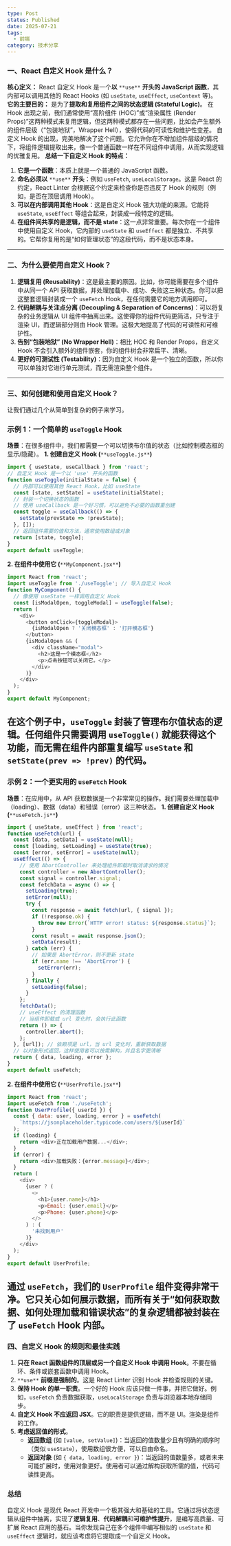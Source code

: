 ```yaml
---
type: Post
status: Published
date: 2025-07-21
tags:
  - 前端
category: 技术分享
---
```

### 一、React 自定义 Hook 是什么？
**核心定义：**
React 自定义 Hook 是一个**以** `**use**` **开头的 JavaScript 函数**，其内部可以调用其他的 React Hooks (如 `useState`, `useEffect`, `useContext` 等)。
**它的主要目的：**
是为了**提取和复用组件之间的状态逻辑 (Stateful Logic)**。
在 Hook 出现之前，我们通常使用“高阶组件 (HOC)”或“渲染属性 (Render Props)”这两种模式来复用逻辑，但这两种模式都存在一些问题，比如会产生额外的组件层级（“包装地狱”，Wrapper Hell），使得代码的可读性和维护性变差。
自定义 Hook 的出现，完美地解决了这个问题。它允许你在不增加组件层级的情况下，将组件逻辑提取出来，像一个普通函数一样在不同组件中调用，从而实现逻辑的优雅复用。
**总结一下自定义 Hook 的特点：**
1. **它是一个函数**：本质上就是一个普通的 JavaScript 函数。
2. **命名必须以** `**use**` **开头**：例如 `useFetch`, `useLocalStorage`。这是 React 的约定，React Linter 会根据这个约定来检查你是否违反了 Hook 的规则（例如，是否在顶层调用 Hook）。
3. **可以在内部调用其他 Hook**：这是自定义 Hook 强大功能的来源。它能将 `useState`, `useEffect` 等组合起来，封装成一段特定的逻辑。
4. **在组件间共享的是逻辑，而不是 state**：这一点非常重要。每次你在一个组件中使用自定义 Hook，它内部的 `useState` 和 `useEffect` 都是独立、不共享的。它帮你复用的是“如何管理状态”的这段代码，而不是状态本身。
---
### 二、为什么要使用自定义 Hook？
1. **逻辑复用 (Reusability)**：这是最主要的原因。比如，你可能需要在多个组件中从同一个 API 获取数据，并处理加载中、成功、失败这三种状态。你可以把这整套逻辑封装成一个 `useFetch` Hook，在任何需要它的地方调用即可。
2. **代码解耦与关注点分离 (Decoupling & Separation of Concerns)**：可以将复杂的业务逻辑从 UI 组件中抽离出来。这使得你的组件代码更简洁，只专注于渲染 UI，而逻辑部分则由 Hook 管理。这极大地提高了代码的可读性和可维护性。
3. **告别“包装地狱” (No Wrapper Hell)**：相比 HOC 和 Render Props，自定义 Hook 不会引入额外的组件嵌套，你的组件树会非常扁平、清晰。
4. **更好的可测试性 (Testability)**：因为自定义 Hook 是一个独立的函数，所以你可以单独对它进行单元测试，而无需渲染整个组件。
---
### 三、如何创建和使用自定义 Hook？
让我们通过几个从简单到复杂的例子来学习。
### 示例 1：一个简单的 `useToggle` Hook
**场景**：在很多组件中，我们都需要一个可以切换布尔值的状态（比如控制模态框的显示/隐藏）。
**1. 创建自定义 Hook (**`**useToggle.js**`**)**
```JavaScript
import { useState, useCallback } from 'react';
// 自定义 Hook 是一个以 'use' 开头的函数
function useToggle(initialState = false) {
  // 内部可以使用其他 React Hook，比如 useState
  const [state, setState] = useState(initialState);
  // 封装一个切换状态的函数
  // 使用 useCallback 是一个好习惯，可以避免不必要的函数重创建
  const toggle = useCallback(() => {
    setState(prevState => !prevState);
  }, []);
  // 返回组件需要的值和方法，通常使用数组或对象
  return [state, toggle];
}
export default useToggle;
```
**2. 在组件中使用它 (**`**MyComponent.jsx**`**)**
```JavaScript
import React from 'react';
import useToggle from './useToggle'; // 导入自定义 Hook
function MyComponent() {
  // 像使用 useState 一样调用自定义 Hook
  const [isModalOpen, toggleModal] = useToggle(false);
  return (
    <div>
      <button onClick={toggleModal}>
        {isModalOpen ? '关闭模态框' : '打开模态框'}
      </button>
      {isModalOpen && (
        <div className="modal">
          <h2>这是一个模态框</h2>
          <p>点击按钮可以关闭它。</p>
        </div>
      )}
    </div>
  );
}
export default MyComponent;
```
在这个例子中，`useToggle` 封装了管理布尔值状态的逻辑。任何组件只需要调用 `useToggle()` 就能获得这个功能，而无需在组件内部重复编写 `useState` 和 `setState(prev => !prev)` 的代码。
---
### 示例 2：一个更实用的 `useFetch` Hook
**场景**：在应用中，从 API 获取数据是一个非常常见的操作。我们需要处理加载中（loading）、数据（data）和错误（error）这三种状态。
**1. 创建自定义 Hook (**`**useFetch.js**`**)**
```JavaScript
import { useState, useEffect } from 'react';
function useFetch(url) {
  const [data, setData] = useState(null);
  const [loading, setLoading] = useState(true);
  const [error, setError] = useState(null);
  useEffect(() => {
    // 使用 AbortController 来处理组件卸载时取消请求的情况
    const controller = new AbortController();
    const signal = controller.signal;
    const fetchData = async () => {
      setLoading(true);
      setError(null);
      try {
        const response = await fetch(url, { signal });
        if (!response.ok) {
          throw new Error(`HTTP error! status: ${response.status}`);
        }
        const result = await response.json();
        setData(result);
      } catch (err) {
        // 如果是 AbortError，则不更新 state
        if (err.name !== 'AbortError') {
          setError(err);
        }
      } finally {
        setLoading(false);
      }
    };
    fetchData();
    // useEffect 的清理函数
    // 当组件卸载或 url 变化时，会执行此函数
    return () => {
      controller.abort();
    };
  }, [url]); // 依赖项是 url，当 url 变化时，重新获取数据
  // 以对象形式返回，这样使用者可以按需解构，并且名字更清晰
  return { data, loading, error };
}
export default useFetch;
```
**2. 在组件中使用它 (**`**UserProfile.jsx**`**)**
```JavaScript
import React from 'react';
import useFetch from './useFetch';
function UserProfile({ userId }) {
  const { data: user, loading, error } = useFetch(
    `https://jsonplaceholder.typicode.com/users/${userId}`
  );
  if (loading) {
    return <div>正在加载用户数据...</div>;
  }
  if (error) {
    return <div>加载失败：{error.message}</div>;
  }
  return (
    <div>
      {user ? (
        <>
          <h1>{user.name}</h1>
          <p>Email: {user.email}</p>
          <p>Phone: {user.phone}</p>
        </>
      ) : (
        '未找到用户'
      )}
    </div>
  );
}
export default UserProfile;
```
通过 `useFetch`，我们的 `UserProfile` 组件变得非常干净。它只关心如何展示数据，而所有关于“如何获取数据、如何处理加载和错误状态”的复杂逻辑都被封装在了 `useFetch` Hook 内部。
---
### 四、自定义 Hook 的规则和最佳实践
1. **只在 React 函数组件的顶层或另一个自定义 Hook 中调用 Hook**。不要在循环、条件或嵌套函数中调用 Hook。
2. `**use**` **前缀是强制的**。这是 React Linter 识别 Hook 并检查规则的关键。
3. **保持 Hook 的单一职责**。一个好的 Hook 应该只做一件事，并把它做好。例如，`useFetch` 负责数据获取，`useLocalStorage` 负责与浏览器本地存储同步。
4. **自定义 Hook 不应返回 JSX**。它的职责是提供逻辑，而不是 UI。渲染是组件的工作。
5. **考虑返回值的形式**。
    - **返回数组** (如 `[value, setValue]`)：当返回的值数量少且有明确的顺序时（类似 `useState`），使用数组很方便，可以自由命名。
    - **返回对象** (如 `{ data, loading, error }`)：当返回的值数量多，或者未来可能扩展时，使用对象更好。使用者可以通过解构获取所需的值，代码可读性更高。
### 总结
自定义 Hook 是现代 React 开发中一个极其强大和基础的工具。它通过将状态逻辑从组件中抽离，实现了**逻辑复用**、**代码解耦**和**可维护性提升**，是编写高质量、可扩展 React 应用的基石。当你发现自己在多个组件中编写相似的 `useState` 和 `useEffect` 逻辑时，就应该考虑将它提取成一个自定义 Hook。